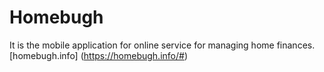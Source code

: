 #  Homebugh

It is the mobile application for online service for managing home finances. [homebugh.info] (https://homebugh.info/#)


